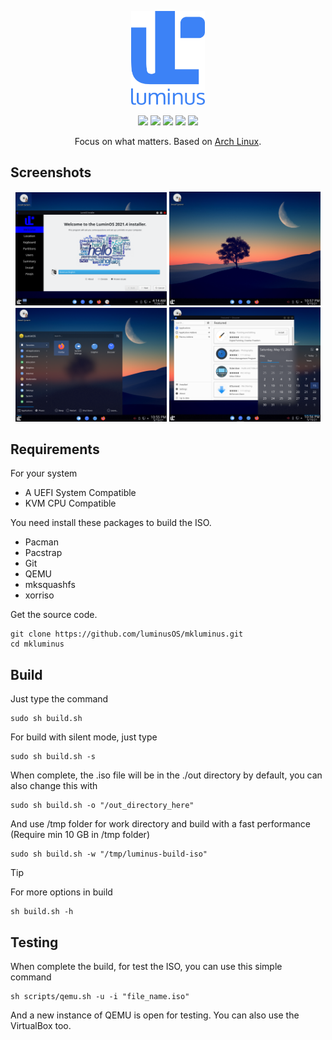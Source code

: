 
<p align="center">
<a href="https://luminusos.github.io"><img src="./docs/images/logo.png" height="150" alt="LuminOS"></a>
</p>

<p align="center">
  <img src="https://img.shields.io/badge/Maintained%3F-Yes-green?style=flat-square">
  <img src="https://img.shields.io/github/license/luminusOS/mkluminus?style=flat-square">
  <img src="https://img.shields.io/github/stars/luminusOS/mkluminus?style=flat-square">
  <img src="https://img.shields.io/github/forks/luminusOS/mkluminus?color=teal&style=flat-square">
  <img src="https://img.shields.io/github/issues/luminusOS/mkluminus?color=violet&style=flat-square">
</p>

<p align="center">
Focus on what matters. Based on <a href="https://www.archlinux.org">Arch Linux</a>.
</p>

## Screenshots

<p float="left" align="center">
  <img src="./docs/images/screenshot/1.png" width="48%" />
  <img src="./docs/images/screenshot/2.png" width="48%" />
  <img src="./docs/images/screenshot/3.png" width="48%" />
  <img src="./docs/images/screenshot/4.png" width="48%" />
</p>

## Requirements

For your system
 - A UEFI System Compatible
 - KVM CPU Compatible

You need install these packages to build the ISO.

 - Pacman
 - Pacstrap
 - Git
 - QEMU
 - mksquashfs
 - xorriso

Get the source code.

    git clone https://github.com/luminusOS/mkluminus.git
    cd mkluminus

## Build

Just type the command

    sudo sh build.sh

For build with silent mode, just type

    sudo sh build.sh -s

When complete, the .iso file will be in the ./out directory by default, you can also change this with

    sudo sh build.sh -o "/out_directory_here"

And use /tmp folder for work directory and build with a fast performance (Require min 10 GB in /tmp folder)

    sudo sh build.sh -w "/tmp/luminus-build-iso"

Tip

For more options in build

    sh build.sh -h

## Testing

When complete the build, for test the ISO, you can use this simple command

    sh scripts/qemu.sh -u -i "file_name.iso"

And a new instance of QEMU is open for testing. You can also use the VirtualBox too.
